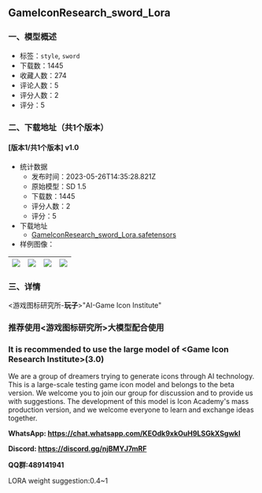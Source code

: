 ## GameIconResearch_sword_Lora
### 一、模型概述

- 标签：`style`, `sword`
- 下载数：1445
- 收藏人数：274
- 评论人数：5
- 评分人数：2
- 评分：5

### 二、下载地址（共1个版本）

#### [版本1/共1个版本] v1.0

- 统计数据
  - 发布时间：2023-05-26T14:35:28.821Z
  - 原始模型：SD 1.5
  - 下载数：1445
  - 评分人数：2
  - 评分：5
- 下载地址
  - [GameIconResearch_sword_Lora.safetensors](https://civitai.com/api/download/models/81878)
- 样例图像：

| <img src="https://image.civitai.com/xG1nkqKTMzGDvpLrqFT7WA/047ee876-7ad5-4671-8402-51ef3fdb5b7e/width=450/1086347.jpeg" /> | <img src="https://image.civitai.com/xG1nkqKTMzGDvpLrqFT7WA/43efd574-c88d-42c2-92d9-70f0ae60728b/width=450/919984.jpeg" /> | <img src="https://image.civitai.com/xG1nkqKTMzGDvpLrqFT7WA/60a3731a-c74a-4ee6-a517-285e99002a03/width=450/919992.jpeg" /> | <img src="https://image.civitai.com/xG1nkqKTMzGDvpLrqFT7WA/c99452c8-c6bc-45d1-8cb8-7d98680e9fd2/width=450/919989.jpeg" /> |
| ---- | ---- | ---- | ---- |


### 三、详情
<p>&lt;游戏图标研究所-<strong>玩子</strong>&gt;"AI-Game Icon Institute"</p><p></p><h3>推荐使用&lt;游戏图标研究所&gt;大模型配合使用</h3><h3>It is recommended to use the large model of &lt;Game Icon Research Institute&gt;(3.0)</h3><p>We are a group of dreamers trying to generate icons through AI technology. This is a large-scale testing game icon model and belongs to the beta version. We welcome you to join our group for discussion and to provide us with suggestions. The development of this model is Icon Academy's mass production version, and we welcome everyone to learn and exchange ideas together.</p><p><strong>WhatsApp: </strong><a target="_blank" rel="ugc" href="https://chat.whatsapp.com/KEOdk9xkOuH9LSGkXSgwkI"><strong>https://chat.whatsapp.com/KEOdk9xkOuH9LSGkXSgwkI</strong></a></p><p><strong>Discord: </strong><a target="_blank" rel="ugc" href="https://discord.gg/njBMYJ7mRF"><strong>https://discord.gg/njBMYJ7mRF</strong></a></p><p><strong>QQ群:489141941</strong></p><p>LORA weight suggestion:0.4~1</p>
